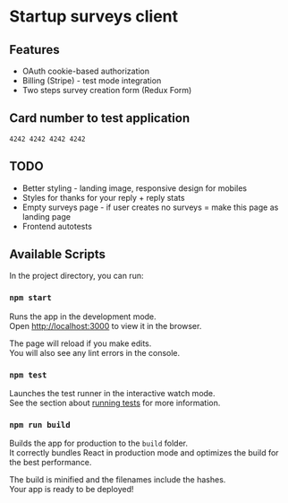# Startup surveys client

## Features
* OAuth cookie-based authorization
* Billing (Stripe) - test mode integration
* Two steps survey creation form (Redux Form)


## Card number to test application
```
4242 4242 4242 4242
``` 

## TODO
* Better styling - landing image, responsive design for mobiles
* Styles for thanks for your reply + reply stats
* Empty surveys page - if user creates no surveys = make this page as landing page
* Frontend autotests

## Available Scripts

In the project directory, you can run:

### `npm start`

Runs the app in the development mode.<br>
Open [http://localhost:3000](http://localhost:3000) to view it in the browser.

The page will reload if you make edits.<br>
You will also see any lint errors in the console.

### `npm test`

Launches the test runner in the interactive watch mode.<br>
See the section about [running tests](https://facebook.github.io/create-react-app/docs/running-tests) for more information.

### `npm run build`

Builds the app for production to the `build` folder.<br>
It correctly bundles React in production mode and optimizes the build for the best performance.

The build is minified and the filenames include the hashes.<br>
Your app is ready to be deployed!

